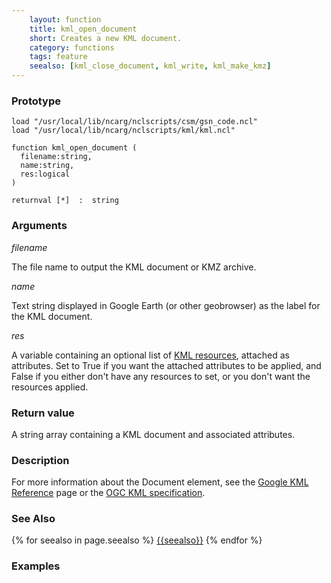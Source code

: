 ```yaml
---
    layout: function
    title: kml_open_document
    short: Creates a new KML document.
    category: functions
    tags: feature
    seealso: [kml_close_document, kml_write, kml_make_kmz]
---
```


### Prototype

<pre><code>load "/usr/local/lib/ncarg/nclscripts/csm/gsn_code.ncl"
load "/usr/local/lib/ncarg/nclscripts/kml/kml.ncl"

function kml_open_document (
  filename:string,
  name:string,
  res:logical
)

returnval [*]  :  string
</code></pre>

### Arguments
*filename*

The file name to output the KML document or KMZ archive.

*name*

Text string displayed in Google Earth (or other geobrowser) as the label for the KML document.

*res*

A variable containing an optional list of [KML resources]({{site.base_url}}/resources), attached as attributes. Set to True if you want the attached attributes to be applied, and False if you either don't have any resources to set, or you don't want the resources applied.

### Return value

A string array containing a KML document and associated attributes.

### Description

For more information about the Document element, see the [Google KML Reference](https://developers.google.com/kml/documentation/kmlreference#document) page or the [OGC KML specification](http://www.opengeospatial.org/standards/kml/).

### See Also

{% for seealso in page.seealso %}
[{{seealso}}](functions/{{seealso}}.html)
{% endfor %} 

### Examples

